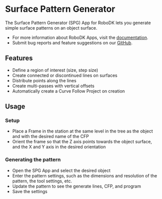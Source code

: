 # Surface Pattern Generator

The Surface Pattern Generator (SPG) App for RoboDK lets you generate simple surface patterns on an object surface.

- For more information about RoboDK Apps, visit the
[documentation](https://robodk.com/doc/en/PythonAPI/app.html).
- Submit bug reports and feature suggestions on our
[GitHub](https://github.com/RoboDK/Plug-In-Interface/issues).

## Features

- Define a region of interest (size, step size)
- Create connected or discontinued lines on surfaces
- Distribute points along the lines
- Create multi-passes with vertical offsets
- Automatically create a Curve Follow Project on creation

## Usage

### Setup

- Place a Frame in the station at the same level in the tree as the object and with the desired name of the CFP
- Orient the frame so that the Z axis points towards the object surface, and the X and Y axis in the desired orientation

### Generating the pattern

- Open the SPG App and select the desired object
- Enter the pattern settings, such as the dimensions and resolution of the pattern, the tool settings, etc.
- Update the pattern to see the generate lines, CFP, and program
- Save the settings
